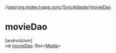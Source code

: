//[app](../../../index.md)/[org.mjdev.tvapp.sync](../index.md)/[SyncAdapter](index.md)/[movieDao](movie-dao.md)

# movieDao

[androidJvm]\
val [movieDao](movie-dao.md): Box&lt;[Media](../../org.mjdev.tvapp.data.local/-media/index.md)&gt;
